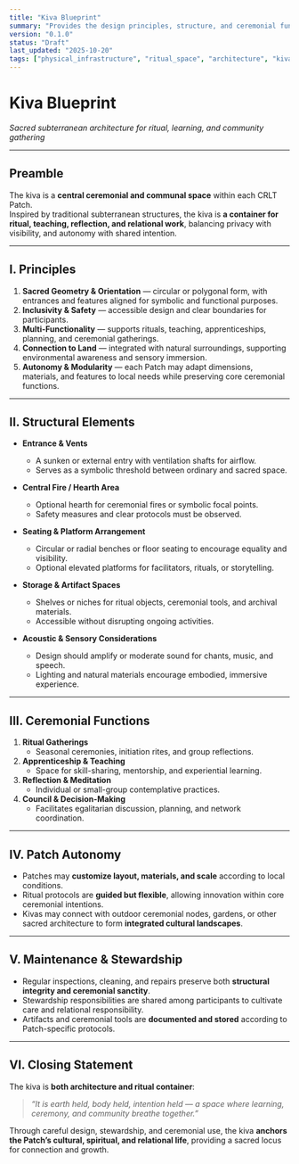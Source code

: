 ```yaml
---
title: "Kiva Blueprint"
summary: "Provides the design principles, structure, and ceremonial functions of kivas adapted for Urban Alchemy Patches."
version: "0.1.0"
status: "Draft"
last_updated: "2025-10-20"
tags: ["physical_infrastructure", "ritual_space", "architecture", "kiva", "ceremony", "patches"]
---
```


# Kiva Blueprint  
*Sacred subterranean architecture for ritual, learning, and community gathering*

---

## Preamble

The kiva is a **central ceremonial and communal space** within each CRLT Patch.  
Inspired by traditional subterranean structures, the kiva is **a container for ritual, teaching, reflection, and relational work**, balancing privacy with visibility, and autonomy with shared intention.

---

## I. Principles

1. **Sacred Geometry & Orientation** — circular or polygonal form, with entrances and features aligned for symbolic and functional purposes.  
2. **Inclusivity & Safety** — accessible design and clear boundaries for participants.  
3. **Multi-Functionality** — supports rituals, teaching, apprenticeships, planning, and ceremonial gatherings.  
4. **Connection to Land** — integrated with natural surroundings, supporting environmental awareness and sensory immersion.  
5. **Autonomy & Modularity** — each Patch may adapt dimensions, materials, and features to local needs while preserving core ceremonial functions.

---

## II. Structural Elements

- **Entrance & Vents**  
  - A sunken or external entry with ventilation shafts for airflow.  
  - Serves as a symbolic threshold between ordinary and sacred space.  

- **Central Fire / Hearth Area**  
  - Optional hearth for ceremonial fires or symbolic focal points.  
  - Safety measures and clear protocols must be observed.  

- **Seating & Platform Arrangement**  
  - Circular or radial benches or floor seating to encourage equality and visibility.  
  - Optional elevated platforms for facilitators, rituals, or storytelling.  

- **Storage & Artifact Spaces**  
  - Shelves or niches for ritual objects, ceremonial tools, and archival materials.  
  - Accessible without disrupting ongoing activities.  

- **Acoustic & Sensory Considerations**  
  - Design should amplify or moderate sound for chants, music, and speech.  
  - Lighting and natural materials encourage embodied, immersive experience.

---

## III. Ceremonial Functions

1. **Ritual Gatherings**  
   - Seasonal ceremonies, initiation rites, and group reflections.  
2. **Apprenticeship & Teaching**  
   - Space for skill-sharing, mentorship, and experiential learning.  
3. **Reflection & Meditation**  
   - Individual or small-group contemplative practices.  
4. **Council & Decision-Making**  
   - Facilitates egalitarian discussion, planning, and network coordination.

---

## IV. Patch Autonomy

- Patches may **customize layout, materials, and scale** according to local conditions.  
- Ritual protocols are **guided but flexible**, allowing innovation within core ceremonial intentions.  
- Kivas may connect with outdoor ceremonial nodes, gardens, or other sacred architecture to form **integrated cultural landscapes**.

---

## V. Maintenance & Stewardship

- Regular inspections, cleaning, and repairs preserve both **structural integrity and ceremonial sanctity**.  
- Stewardship responsibilities are shared among participants to cultivate care and relational responsibility.  
- Artifacts and ceremonial tools are **documented and stored** according to Patch-specific protocols.

---

## VI. Closing Statement

The kiva is **both architecture and ritual container**:  

> *“It is earth held, body held, intention held — a space where learning, ceremony, and community breathe together.”*  

Through careful design, stewardship, and ceremonial use, the kiva **anchors the Patch’s cultural, spiritual, and relational life**, providing a sacred locus for connection and growth.
